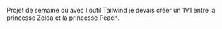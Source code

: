 Projet de semaine où avec l'outil Tailwind je devais créer un 1V1 entre la princesse Zelda et la princesse Peach.
